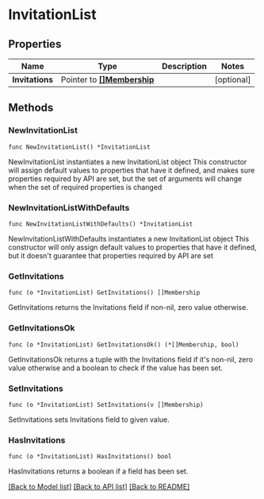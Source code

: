 # InvitationList

## Properties

Name | Type | Description | Notes
------------ | ------------- | ------------- | -------------
**Invitations** | Pointer to [**[]Membership**](Membership.md) |  | [optional] 

## Methods

### NewInvitationList

`func NewInvitationList() *InvitationList`

NewInvitationList instantiates a new InvitationList object
This constructor will assign default values to properties that have it defined,
and makes sure properties required by API are set, but the set of arguments
will change when the set of required properties is changed

### NewInvitationListWithDefaults

`func NewInvitationListWithDefaults() *InvitationList`

NewInvitationListWithDefaults instantiates a new InvitationList object
This constructor will only assign default values to properties that have it defined,
but it doesn't guarantee that properties required by API are set

### GetInvitations

`func (o *InvitationList) GetInvitations() []Membership`

GetInvitations returns the Invitations field if non-nil, zero value otherwise.

### GetInvitationsOk

`func (o *InvitationList) GetInvitationsOk() (*[]Membership, bool)`

GetInvitationsOk returns a tuple with the Invitations field if it's non-nil, zero value otherwise
and a boolean to check if the value has been set.

### SetInvitations

`func (o *InvitationList) SetInvitations(v []Membership)`

SetInvitations sets Invitations field to given value.

### HasInvitations

`func (o *InvitationList) HasInvitations() bool`

HasInvitations returns a boolean if a field has been set.


[[Back to Model list]](../README.md#documentation-for-models) [[Back to API list]](../README.md#documentation-for-api-endpoints) [[Back to README]](../README.md)


